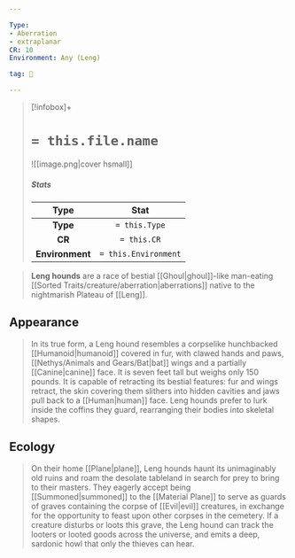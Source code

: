 ```yaml
---

Type:
- Aberration
- extraplanar
CR: 10
Environment: Any (Leng)

tag: 👹

---
```


> [!infobox]+
> #  `= this.file.name`
> ![[image.png|cover hsmall]]
> ##### Stats
> Type | Stat |
> :---:|:---:|
> **Type** | `= this.Type` |
> **CR** | `= this.CR` |
> **Environment** | `= this.Environment` |



> **Leng hounds** are a race of bestial [[Ghoul|ghoul]]-like man-eating [[Sorted Traits/creature/aberration|aberrations]] native to the nightmarish Plateau of [[Leng]].


## Appearance

> In its true form, a Leng hound resembles a corpselike hunchbacked [[Humanoid|humanoid]] covered in fur, with clawed hands and paws, [[Nethys/Animals and Gears/Bat|bat]] wings and a partially [[Canine|canine]] face. It is seven feet tall but weighs only 150 pounds. It is capable of retracting its bestial features: fur and wings retract, the skin covering them slithers into hidden cavities and jaws pull back to a [[Human|human]] face. Leng hounds prefer to lurk inside the coffins they guard, rearranging their bodies into skeletal shapes.


## Ecology

> On their home [[Plane|plane]], Leng hounds haunt its unimaginably old ruins and roam the desolate tableland in search for prey to bring to their masters. They eagerly accept being [[Summoned|summoned]] to the [[Material Plane]] to serve as guards of graves containing the corpse of [[Evil|evil]] creatures, in exchange for the opportunity to feast upon other corpses in the cemetery. If a creature disturbs or loots this grave, the Leng hound can track the looters or looted goods across the universe, and emits a deep, sardonic howl that only the thieves can hear.







